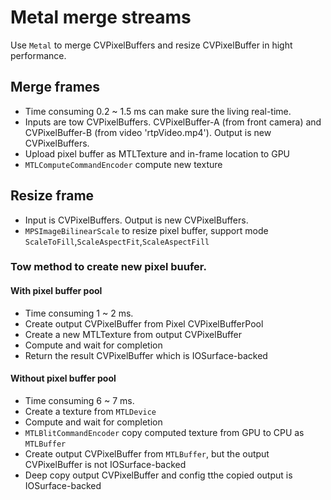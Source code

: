 # Metal merge streams 
Use `Metal` to merge CVPixelBuffers and resize CVPixelBuffer in hight performance.
## Merge frames
* Time consuming 0.2 ~ 1.5 ms can make sure the living real-time.
* Inputs are tow CVPixelBuffers. CVPixelBuffer-A (from front camera) and CVPixelBuffer-B (from video 'rtpVideo.mp4'). Output is new CVPixelBuffers.
*  Upload pixel buffer as MTLTexture and in-frame location to GPU
*  `MTLComputeCommandEncoder` compute new texture 


## Resize frame

* Input is CVPixelBuffers. Output is new CVPixelBuffers.
*  `MPSImageBilinearScale` to resize pixel buffer, support mode `ScaleToFill`,`ScaleAspectFit`,`ScaleAspectFill`

### Tow method to create new pixel buufer.
#### With pixel buffer pool
* Time consuming 1 ~ 2 ms.
* Create output CVPixelBuffer from Pixel CVPixelBufferPool
* Create a new MTLTexture from output CVPixelBuffer
* Compute and wait for completion
* Return the result CVPixelBuffer which is IOSurface-backed

#### Without pixel buffer pool
* Time consuming 6 ~ 7 ms.
* Create a texture from `MTLDevice`
* Compute and wait for completion
* `MTLBlitCommandEncoder` copy computed texture from GPU to CPU as `MTLBuffer`
* Create output CVPixelBuffer from `MTLBuffer`, but the output CVPixelBuffer is not IOSurface-backed
* Deep copy output CVPixelBuffer and config tthe copied output is IOSurface-backed



